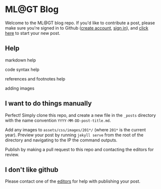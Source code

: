 # ML@GT Blog

Welcome to the ML@GT blog repo. If you'd like to contribute a post, please make
sure you're signed in to Github ([create account](), [sign in]()), and [click here]() to
start your new post.

## Help

markdown help

code syntax help

references and footnotes help

adding images

## I want to do things manually
Perfect! Simply clone this repo, and create a new file in the `_posts`
directory with the name convention `YYYY-MM-DD-post-title.md`.

Add any images to `assets/css/images/201*/` (where `201*` is the current year).
Preview your post by running `jekyll serve` from the root of the directory and
navigating to the IP the command outputs.

Publish by making a pull request to this repo and contacting the editors for
review.

## I don't like github
Please contact one of the [editors](someone) for help with publishing your post.
